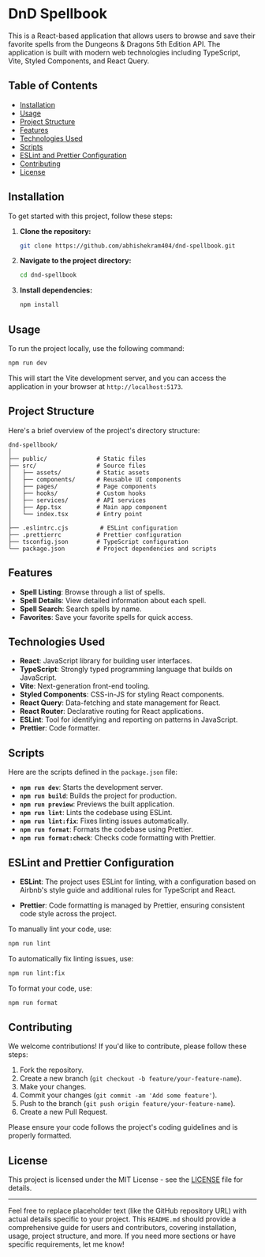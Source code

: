 # DnD Spellbook

This is a React-based application that allows users to browse and save their favorite spells from the Dungeons & Dragons 5th Edition API. The application is built with modern web technologies including TypeScript, Vite, Styled Components, and React Query.

## Table of Contents

- [Installation](#installation)
- [Usage](#usage)
- [Project Structure](#project-structure)
- [Features](#features)
- [Technologies Used](#technologies-used)
- [Scripts](#scripts)
- [ESLint and Prettier Configuration](#eslint-and-prettier-configuration)
- [Contributing](#contributing)
- [License](#license)

## Installation

To get started with this project, follow these steps:

1. **Clone the repository:**

   ```bash
   git clone https://github.com/abhishekram404/dnd-spellbook.git
   ```

2. **Navigate to the project directory:**

   ```bash
   cd dnd-spellbook
   ```

3. **Install dependencies:**

   ```bash
   npm install
   ```

## Usage

To run the project locally, use the following command:

```bash
npm run dev
```

This will start the Vite development server, and you can access the application in your browser at `http://localhost:5173`.

## Project Structure

Here's a brief overview of the project's directory structure:

```plaintext
dnd-spellbook/
│
├── public/              # Static files
├── src/                 # Source files
│   ├── assets/          # Static assets
│   ├── components/      # Reusable UI components
│   ├── pages/           # Page components
│   ├── hooks/           # Custom hooks
│   ├── services/        # API services
│   ├── App.tsx          # Main app component
│   └── index.tsx        # Entry point
│
├── .eslintrc.cjs         # ESLint configuration
├── .prettierrc          # Prettier configuration
├── tsconfig.json        # TypeScript configuration
└── package.json         # Project dependencies and scripts
```

## Features

- **Spell Listing**: Browse through a list of spells.
- **Spell Details**: View detailed information about each spell.
- **Spell Search**: Search spells by name.
- **Favorites**: Save your favorite spells for quick access.

## Technologies Used

- **React**: JavaScript library for building user interfaces.
- **TypeScript**: Strongly typed programming language that builds on JavaScript.
- **Vite**: Next-generation front-end tooling.
- **Styled Components**: CSS-in-JS for styling React components.
- **React Query**: Data-fetching and state management for React.
- **React Router**: Declarative routing for React applications.
- **ESLint**: Tool for identifying and reporting on patterns in JavaScript.
- **Prettier**: Code formatter.

## Scripts

Here are the scripts defined in the `package.json` file:

- **`npm run dev`**: Starts the development server.
- **`npm run build`**: Builds the project for production.
- **`npm run preview`**: Previews the built application.
- **`npm run lint`**: Lints the codebase using ESLint.
- **`npm run lint:fix`**: Fixes linting issues automatically.
- **`npm run format`**: Formats the codebase using Prettier.
- **`npm run format:check`**: Checks code formatting with Prettier.

## ESLint and Prettier Configuration

- **ESLint**: The project uses ESLint for linting, with a configuration based on Airbnb's style guide and additional rules for TypeScript and React.

- **Prettier**: Code formatting is managed by Prettier, ensuring consistent code style across the project.

To manually lint your code, use:

```bash
npm run lint
```

To automatically fix linting issues, use:

```bash
npm run lint:fix
```

To format your code, use:

```bash
npm run format
```

## Contributing

We welcome contributions! If you'd like to contribute, please follow these steps:

1. Fork the repository.
2. Create a new branch (`git checkout -b feature/your-feature-name`).
3. Make your changes.
4. Commit your changes (`git commit -am 'Add some feature'`).
5. Push to the branch (`git push origin feature/your-feature-name`).
6. Create a new Pull Request.

Please ensure your code follows the project's coding guidelines and is properly formatted.

## License

This project is licensed under the MIT License - see the [LICENSE](LICENSE) file for details.

---

Feel free to replace placeholder text (like the GitHub repository URL) with actual details specific to your project. This `README.md` should provide a comprehensive guide for users and contributors, covering installation, usage, project structure, and more. If you need more sections or have specific requirements, let me know!
